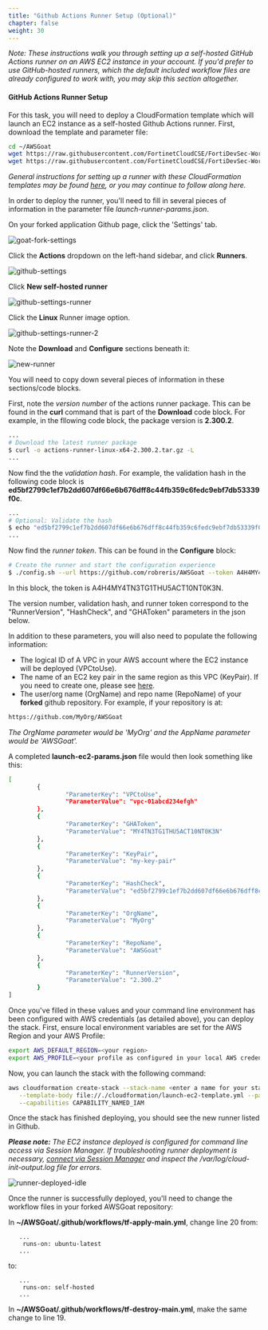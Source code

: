 ```yaml
---
title: "Github Actions Runner Setup (Optional)"
chapter: false
weight: 30
---
```


*Note: These instructions walk you through setting up a self-hosted GitHub Actions runner on an AWS EC2 instance in your account. If you'd prefer to use GitHub-hosted runners, which the default included workflow files are already configured to work with, you may skip this section altogether.*

#### GitHub Actions Runner Setup

For this task, you will need to deploy a CloudFormation template which will launch an EC2 instance as a self-hosted Github Actions runner. First, download the template and parameter file:

```sh
cd ~/AWSGoat
wget https://raw.githubusercontent.com/FortinetCloudCSE/FortiDevSec-Workshop/main/cloudformation/github-actions/launch-runner-ec2.yml
wget https://raw.githubusercontent.com/FortinetCloudCSE/FortiDevSec-Workshop/main/cloudformation/github-actions/launch-runner-params.json
```
*General instructions for setting up a runner with these CloudFormation templates may be found [here](https://github.com/rob-40net-test/cft-utility-templates/tree/main/GHA), or you may continue to follow along here.*

In order to deploy the runner, you'll need to fill in several pieces of information in the parameter file *launch-runner-params.json*.

On your forked application Github page, click the 'Settings' tab.

![goat-fork-settings](/images/goat-fork-settings.png)

Click the **Actions** dropdown on the left-hand sidebar, and click **Runners**.

![github-settings](/images/github-settings.png)

Click **New self-hosted runner**

![github-settings-runner](/images/github-settings-runner.png)

Click the **Linux** Runner image option.

![github-settings-runner-2](/images/github-settings-runner-2.png)

Note the **Download** and **Configure** sections beneath it:

![new-runner](/images/new-runner.png)

You will need to copy down several pieces of information in these sections/code blocks.

First, note the *version number* of the actions runner package. This can be found in the **curl** command that is part of the **Download** code block. For example, in the fllowing code block, the package version is **2.300.2**.

```sh
...
# Download the latest runner package
$ curl -o actions-runner-linux-x64-2.300.2.tar.gz -L
...
```

Now find the the *validation hash*. For example, the validation hash in the following code block is **ed5bf2799c1ef7b2dd607df66e6b676dff8c44fb359c6fedc9ebf7db53339f0c**.
```sh
...
# Optional: Validate the hash
$ echo "ed5bf2799c1ef7b2dd607df66e6b676dff8c44fb359c6fedc9ebf7db53339f0c  actions-runner-linux-x64-2.300.2.tar.gz" | shasum -a 256 -c
...
```

Now find the *runner token*. This can be found in the **Configure** block:
```sh
# Create the runner and start the configuration experience
$ ./config.sh --url https://github.com/robreris/AWSGoat --token A4H4MY4TN3TG1THU5ACT10NT0K3N
```
In this block, the token is A4H4MY4TN3TG1THU5ACT10NT0K3N.

The version number, validation hash, and runner token correspond to the "RunnerVersion", "HashCheck", and "GHAToken" parameters in the json below.

In addition to these parameters, you will also need to populate the following information:

* The logical ID of A VPC in your AWS account where the EC2 instance will be deployed (VPCtoUse).
* The name of an EC2 key pair in the same region as this VPC (KeyPair). If you need to create one, please see [here](https://docs.aws.amazon.com/AWSEC2/latest/WindowsGuide/create-key-pairs.html).
* The user/org name (OrgName) and repo name (RepoName) of your **forked** github repository. For example, if your repository is at:
```sh
https://github.com/MyOrg/AWSGoat
```
*The OrgName parameter would be 'MyOrg' and the AppName parameter would be 'AWSGoat'.*

A completed **launch-ec2-params.json** file would then look something like this:
```sh
[
        {
                "ParameterKey": "VPCtoUse",
                "ParameterValue": "vpc-01abcd234efgh"
        },
        {
                "ParameterKey": "GHAToken",
                "ParameterValue": "MY4TN3TG1THU5ACT10NT0K3N"
        },
        {
                "ParameterKey": "KeyPair",
                "ParameterValue": "my-key-pair"
        },
        {
                "ParameterKey": "HashCheck",
                "ParameterValue": "ed5bf2799c1ef7b2dd607df66e6b676dff8c44fb359c6fedc9ebf7db53339f0c"
        },
        {
                "ParameterKey": "OrgName",
                "ParameterValue": "MyOrg"
        },
        {
                "ParameterKey": "RepoName",
                "ParameterValue": "AWSGoat"
        },
        {
                "ParameterKey": "RunnerVersion",
                "ParameterValue": "2.300.2"
        }
]
```
Once you've filled in these values and your command line environment has been configured with AWS credentials (as detailed above), you can deploy the stack. First, ensure local environment variables are set for the AWS Region and your AWS Profile:

```sh
export AWS_DEFAULT_REGION=<your region>
export AWS_PROFILE=<your profile as configured in your local AWS credentials file>
```

Now, you can launch the stack with the following command:

```sh
aws cloudformation create-stack --stack-name <enter a name for your stack here> \
   --template-body file://./cloudformation/launch-ec2-template.yml --parameters file://./cloudformation/launch-ec2-params.json \
   --capabilities CAPABILITY_NAMED_IAM
```

Once the stack has finished deploying, you should see the new runner listed in Github. 

***Please note:** The EC2 instance deployed is configured for command line access via Session Manager. If troubleshooting runner deployment is necessary, [connect via Session Manager](https://docs.aws.amazon.com/AWSEC2/latest/UserGuide/session-manager-to-linux.html) and inspect the /var/log/cloud-init-output.log file for errors.*

![runner-deployed-idle](/images/runner-deployed-idle.png)

Once the runner is successfully deployed, you'll need to change the workflow files in your forked AWSGoat repository:

In **~/AWSGoat/.github/workflows/tf-apply-main.yml**, change line 20 from:

```
   ...
    runs-on: ubuntu-latest 
   ...
```

to:

```
   ...
    runs-on: self-hosted 
   ...
```

In **~/AWSGoat/.github/workflows/tf-destroy-main.yml**, make the same change to line 19.
